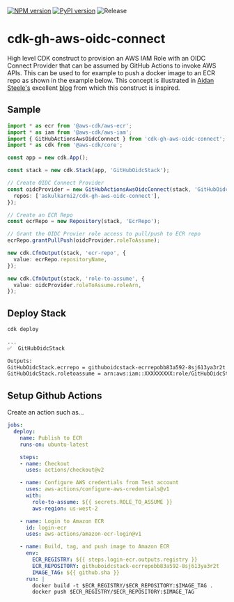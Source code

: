 [![NPM version](https://badge.fury.io/js/cdk-gh-aws-oidc-connectb.svg)](https://badge.fury.io/js/cdk-gh-aws-oidc-connect)
[![PyPI version](https://badge.fury.io/py/cdk-gh-aws-oidc-connect.svg)](https://badge.fury.io/py/cdk-gh-aws-oidc-connect)
![Release](https://github.com/askulkarni2/cdk-gh-aws-oidc-connect/workflows/Release/badge.svg)

# cdk-gh-aws-oidc-connect

High level CDK construct to provision an AWS IAM Role with an OIDC Connect Provider that can be assumed by GitHub Actions to invoke AWS APIs. This can be used to for example to push a docker image to an ECR repo as shown in the example below. This concept is illustrated in [Aidan Steele's](https://github.com/aidansteele) excellent [blog](https://awsteele.com/blog/2021/09/15/aws-federation-comes-to-github-actions.html) from which this construct is inspired.

## Sample

```ts
import * as ecr from '@aws-cdk/aws-ecr';
import * as iam from '@aws-cdk/aws-iam';
import { GitHubActionsAwsOidcConnect } from 'cdk-gh-aws-oidc-connect';
import * as cdk from '@aws-cdk/core';

const app = new cdk.App();

const stack = new cdk.Stack(app, 'GitHubOidcStack');

// Create OIDC Connect Provider
const oidcProvider = new GitHubActionsAwsOidcConnect(stack, 'GitHubOidcConnect', {
  repos: ['askulkarni2/cdk-gh-aws-oidc-connect'],
});

// Create an ECR Repo
const ecrRepo = new Repository(stack, 'EcrRepo');

// Grant the OIDC Provier role access to pull/push to ECR repo
ecrRepo.grantPullPush(oidcProvider.roleToAssume);

new cdk.CfnOutput(stack, 'ecr-repo', {
  value: ecrRepo.repositoryName,
});

new cdk.CfnOutput(stack, 'role-to-assume', {
  value: oidcProvider.roleToAssume.roleArn,
});
```

## Deploy Stack

```sh
cdk deploy

...
✅  GitHubOidcStack

Outputs:
GitHubOidcStack.ecrrepo = githuboidcstack-ecrrepobb83a592-8sj613ya3r2t
GitHubOidcStack.roletoassume = arn:aws:iam::XXXXXXXXX:role/GitHubOidcStack-iamroletoassume09F64513-3MUV87WTCIUU
```

## Setup Github Actions

Create an action such as...

```yaml
jobs:
  deploy:
    name: Publish to ECR
    runs-on: ubuntu-latest

    steps:
    - name: Checkout
      uses: actions/checkout@v2

    - name: Configure AWS credentials from Test account
      uses: aws-actions/configure-aws-credentials@v1
      with:
        role-to-assume: ${{ secrets.ROLE_TO_ASSUME }}
        aws-region: us-west-2

    - name: Login to Amazon ECR
      id: login-ecr
      uses: aws-actions/amazon-ecr-login@v1

    - name: Build, tag, and push image to Amazon ECR
      env:
        ECR_REGISTRY: ${{ steps.login-ecr.outputs.registry }}
        ECR_REPOSITORY: githuboidcstack-ecrrepobb83a592-8sj613ya3r2t
        IMAGE_TAG: ${{ github.sha }}
      run: |
        docker build -t $ECR_REGISTRY/$ECR_REPOSITORY:$IMAGE_TAG .
        docker push $ECR_REGISTRY/$ECR_REPOSITORY:$IMAGE_TAG
```